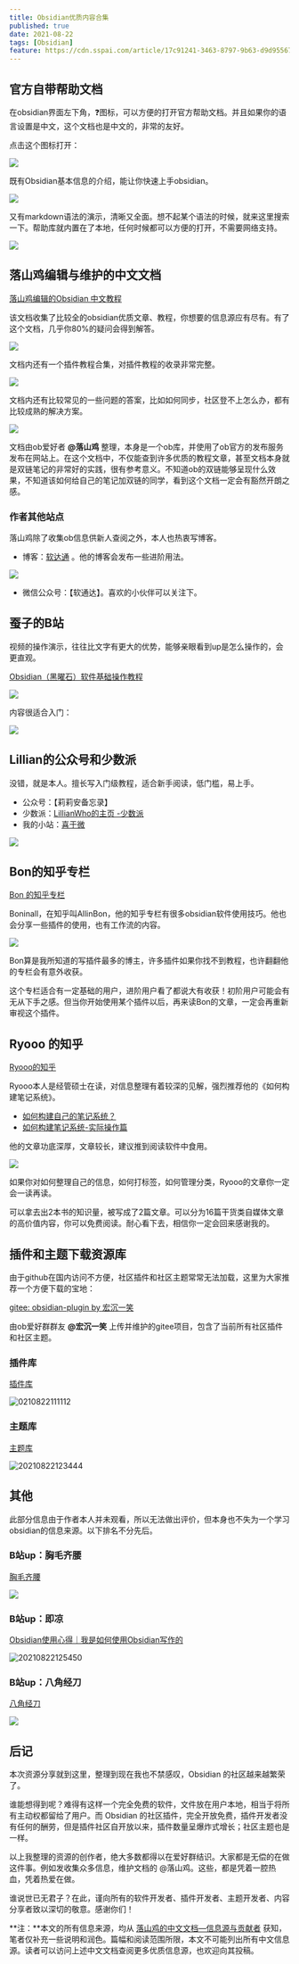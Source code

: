 ```yaml
---
title: Obsidian优质内容合集
published: true
date: 2021-08-22
tags: [Obsidian]
feature: https://cdn.sspai.com/article/17c91241-3463-8797-9b63-d9d955678dac.png?imageMogr2/auto-orient/quality/95/thumbnail/!1420x708r/gravity/Center/crop/1420x708/interlace/1
---
```



## 官方自带帮助文档

在obsidian界面左下角，❓图标，可以方便的打开官方帮助文档。并且如果你的语言设置是中文，这个文档也是中文的，非常的友好。

点击这个图标打开：

![](https://i.loli.net/2021/09/24/fvjScAiIgwxEdms.png)


既有Obsidian基本信息的介绍，能让你快速上手obsidian。

![](https://i.loli.net/2021/09/24/hcVjFELiKzd7l42.png)

又有markdown语法的演示，清晰又全面。想不起某个语法的时候，就来这里搜索一下。帮助库就内置在了本地，任何时候都可以方便的打开，不需要网络支持。

![](https://i.loli.net/2021/09/24/u1zsxFPrawInpU2.png)

## 落山鸡编辑与维护的中文文档

[落山鸡编辑的Obsidian 中文教程](https://publish.obsidian.md/chinesehelp)


该文档收集了比较全的obsidian优质文章、教程，你想要的信息源应有尽有。有了这个文档，几乎你80%的疑问会得到解答。

![](https://i.loli.net/2021/09/24/e7BRfsLD9uXHCo4.png)

文档内还有一个插件教程合集，对插件教程的收录非常完整。

![](https://static01.imgkr.com/temp/c002b0ee4dd34f89aa9bbe9cf82d0c9d.gif)

文档内还有比较常见的一些问题的答案，比如如何同步，社区登不上怎么办，都有比较成熟的解决方案。

![](https://i.loli.net/2021/09/24/4mjFKozaQZpHR3v.png)

文档由ob爱好者 **@落山鸡** 整理，本身是一个ob库，并使用了ob官方的发布服务发布在网站上。在这个文档中，不仅能查到许多优质的教程文章，甚至文档本身就是双链笔记的非常好的实践，很有参考意义。不知道ob的双链能够呈现什么效果，不知道该如何给自己的笔记加双链的同学，看到这个文档一定会有豁然开朗之感。

### 作者其他站点
落山鸡除了收集ob信息供新人查阅之外，本人也热衷写博客。

- 博客：[软达通](https://cyddgh.github.io) 。他的博客会发布一些进阶用法。

![](https://i.loli.net/2021/09/24/5vequskwjmXDUPV.gif)

- 微信公众号：【软通达】。喜欢的小伙伴可以关注下。

## 蚕子的B站

视频的操作演示，往往比文字有更大的优势，能够亲眼看到up是怎么操作的，会更直观。

[Obsidian（黑曜石）软件基础操作教程](https://www.bilibili.com/video/BV1qD4y1m7nv)

![](https://i.loli.net/2021/09/24/1n2hixAy6eFMfjr.png)

内容很适合入门：

![](https://static01.imgkr.com/temp/0f77861ba0764a4fb579d69dc457b506.png)

## Lillian的公众号和少数派

没错，就是本人。擅长写入门级教程，适合新手阅读，低门槛，易上手。

- 公众号：【莉莉安备忘录】
- 少数派：[LillianWho的主页 -少数派](https://sspai.com/u/4b8zstxp/posts)
- 我的小站：[喜于微](http://www.lillianwho.com/)

![](https://i.loli.net/2021/09/24/lCdDOrfKM8NyREP.gif)

## Bon的知乎专栏

[Bon 的知乎专栏](https://www.zhihu.com/column/c_1302994040707948544)

Boninall，在知乎叫AllinBon，他的知乎专栏有很多obsidian软件使用技巧。他也会分享一些插件的使用，也有工作流的内容。

![](https://static01.imgkr.com/temp/7630930538b549af8d4adf425e1ff057.gif)

Bon算是我所知道的写插件最多的博主，许多插件如果你找不到教程，也许翻翻他的专栏会有意外收获。

这个专栏适合有一定基础的用户，进阶用户看了都说大有收获！初阶用户可能会有无从下手之感。但当你开始使用某个插件以后，再来读Bon的文章，一定会再重新审视这个插件。



## Ryooo 的知乎

[Ryooo的知乎](https://www.zhihu.com/people/rao-yao-47-68/posts)

Ryooo本人是经管硕士在读，对信息整理有着较深的见解，强烈推荐他的《如何构建笔记系统》。

- [如何构建自己的笔记系统？](https://www.zhihu.com/question/23427617/answer/1461195696)
- [如何构建笔记系统-实际操作篇](https://zhuanlan.zhihu.com/p/353521308)

他的文章功底深厚，文章较长，建议推到阅读软件中食用。

![](https://static01.imgkr.com/temp/13d0318c800f47119f730ea913431bbc.png)

如果你对如何整理自己的信息，如何打标签，如何管理分类，Ryooo的文章你一定会一读再读。

可以拿去出2本书的知识量，被写成了2篇文章。可以分为16篇干货类自媒体文章的高价值内容，你可以免费阅读。耐心看下去，相信你一定会回来感谢我的。



## 插件和主题下载资源库

由于github在国内访问不方便，社区插件和社区主题常常无法加载，这里为大家推荐一个方便下载的宝地：

[gitee: obsidian-plugin  by 宏沉一笑](https://gitee.com/whghcyx/obsidian-plugin)

由ob爱好群群友 **@宏沉一笑** 上传并维护的gitee项目，包含了当前所有社区插件和社区主题。

### 插件库
 [插件库](https://gitee.com/whghcyx/obsidian-plugin/blob/master/%E6%8F%92%E4%BB%B6.md)

![0210822111112](https://static01.imgkr.com/temp/6a8afd335ce24e7b9343c39568952652.png)

### 主题库
[主题库](https://gitee.com/whghcyx/obsidian-plugin/blob/master/主题.md)

![20210822123444](https://static01.imgkr.com/temp/b26f54d019eb4e5bbec2b6542967c455.png)

## 其他

此部分信息由于作者本人并未观看，所以无法做出评价，但本身也不失为一个学习obsidian的信息来源。以下排名不分先后。

### B站up：胸毛齐腰

 [胸毛齐腰](https://space.bilibili.com/39954354)

![](https://static01.imgkr.com/temp/7157efa456514316aea8269f8753c4d8.png)

### B站up：即凉

[Obsidian使用心得｜我是如何使用Obsidian写作的](https://www.bilibili.com/video/BV1P64y1q7ND)

![20210822125450](h![](https://i.loli.net/2021/09/24/19znhHiyYrkVGQT.png))

### B站up：八角经刀

[八角经刀](https://space.bilibili.com/241033241)

![](https://i.loli.net/2021/09/24/19znhHiyYrkVGQT.png)

## 后记

本次资源分享就到这里，整理到现在我也不禁感叹，Obsidian 的社区越来越繁荣了。

谁能想得到呢？难得有这样一个完全免费的软件，文件放在用户本地，相当于将所有主动权都留给了用户。而 Obsidian 的社区插件，完全开放免费，插件开发者没有任何的酬劳，但是插件社区自开放以来，插件数量呈爆炸式增长；社区主题也是一样。

以上我整理的资源的创作者，绝大多数都得以在爱好群结识。大家都是无偿的在做这件事。例如发收集众多信息，维护文档的 @落山鸡。这些，都是凭着一腔热血，凭着热爱在做。

谁说世已无君子？在此，谨向所有的软件开发者、插件开发者、主题开发者、内容分享者致以深切的敬意。感谢你们！

**注：**本文的所有信息来源，均从 [落山鸡的中文文档—信息源与贡献者](https://publish.obsidian.md/chinesehelp/07+%E4%BF%A1%E6%81%AF%E6%BA%90%E4%B8%8E%E8%B4%A1%E7%8C%AE%E8%80%85/obsidian%E7%9A%84%E4%BF%A1%E6%81%AF%E6%BA%90%EF%BC%88MOC%EF%BC%89) 获知，笔者仅补充一些说明和润色。篇幅和阅读范围所限，本文不可能列出所有中文信息源。读者可以访问上述中文文档查阅更多优质信息源，也欢迎向其投稿。